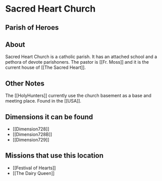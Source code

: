 # Sacred Heart Church
## Parish of Heroes

## About
Sacred Heart Church is a catholic parish. It has an attached school and a pethora of devote parishoners. The pastor is [[Fr. Moss]] and it is the current house of [[The Sacred Heart]]. 

## Other Notes
The [[HolyHunters]] currently use the church basement as a base and meeting place.
Found in the [[USA]].

## Dimensions it can be found
- [[Dimension728]]
-  [[Dimension728B]]
- [[Dimension729]]

## Missions that use this location
- [[Festival of Hearts]]
- [[The Dairy Queen]]